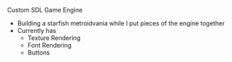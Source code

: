 Custom SDL Game Engine
- Building a starfish metroidvania while I put pieces of the engine together
- Currently has
  * Texture Rendering
  * Font Rendering
  * Buttons
